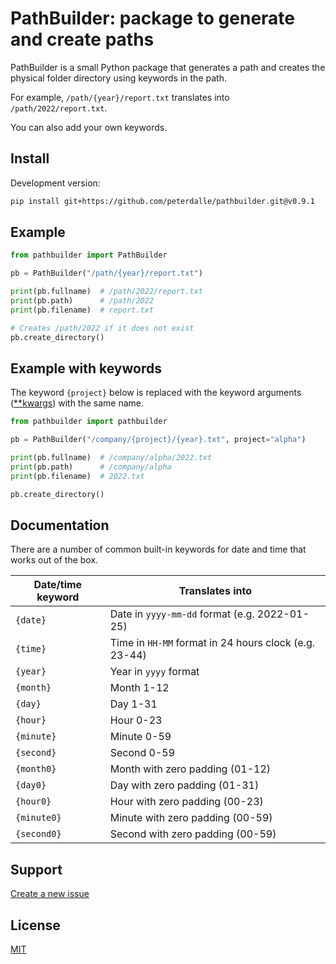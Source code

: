 # PathBuilder: package to generate and create paths

PathBuilder is a small Python package that generates a path and creates the physical folder directory using keywords in the path.

For example, `/path/{year}/report.txt` translates into `/path/2022/report.txt`. 

You can also add your own keywords.

## Install

<!--
```bash
pip install pathbuilder
```
-->

Development version:

```bash
pip install git+https://github.com/peterdalle/pathbuilder.git@v0.9.1
```

## Example

```py
from pathbuilder import PathBuilder

pb = PathBuilder("/path/{year}/report.txt")

print(pb.fullname)  # /path/2022/report.txt
print(pb.path)      # /path/2022
print(pb.filename)  # report.txt

# Creates /path/2022 if it does not exist
pb.create_directory()
```

## Example with keywords

The keyword `{project}` below is replaced with the keyword arguments ([**kwargs](https://docs.python.org/3/tutorial/controlflow.html#keyword-arguments)) with the same name.

```py
from pathbuilder import pathbuilder

pb = PathBuilder("/company/{project}/{year}.txt", project="alpha")

print(pb.fullname)  # /company/alpha/2022.txt
print(pb.path)      # /company/alpha
print(pb.filename)  # 2022.txt

pb.create_directory()
```

## Documentation

There are a number of common built-in keywords for date and time that works out of the box.

Date/time keyword | Translates into
---- | --------------
`{date}` | Date in `yyyy-mm-dd` format (e.g. 2022-01-25)
`{time}` | Time in `HH-MM` format in 24 hours clock (e.g. 23-44)
`{year}` | Year in `yyyy` format
`{month}` | Month 1-12
`{day}` | Day 1-31
`{hour}` | Hour 0-23
`{minute}` | Minute 0-59
`{second}` | Second 0-59
`{month0}` | Month with zero padding (01-12)
`{day0}` | Day with zero padding (01-31)
`{hour0}` | Hour with zero padding (00-23)
`{minute0}` | Minute with zero padding (00-59)
`{second0}` | Second with zero padding (00-59)

## Support

[Create a new issue](https://github.com/peterdalle/pathbuilder/issues)

## License

[MIT](LICENSE)